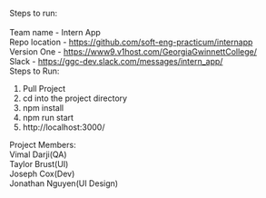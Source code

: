 Steps to run:
<br>
<br>
Team name - Intern App
<br>
Repo location - https://github.com/soft-eng-practicum/internapp
<br>
Version One - https://www9.v1host.com/GeorgiaGwinnettCollege/
<br>
Slack - https://ggc-dev.slack.com/messages/intern_app/
<br>
Steps to Run:
<br>
1. Pull Project<br>
2. cd into the project directory<br>
3. npm install<br>
4. npm run start<br>
5. http://localhost:3000/<br>

Project Members:
<br>
Vimal Darji(QA)
<br>
Taylor Brust(UI)
<br>
Joseph Cox(Dev)
<br>
Jonathan Nguyen(UI Design)
